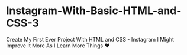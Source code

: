 # Instagram-With-Basic-HTML-and-CSS-3

Create My First Ever Project With HTML and CSS - Instagram
I Might Improve It More As I Learn More Things ❤
